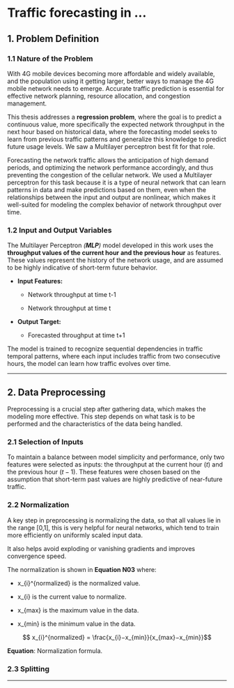 # Traffic forecasting in ...

## 1. Problem Definition

### 1.1 Nature of the Problem

With 4G mobile devices becoming more affordable and widely available, and the population using it getting larger, better ways to manage the 4G mobile network needs to emerge. Accurate traffic prediction is essential for effective network planning, resource allocation, and congestion management.

This thesis addresses a **regression problem**, where the goal is to predict a continuous value, more specifically the expected network throughput in the next hour based on historical data, where the forecasting model seeks to learn from previous traffic patterns and generalize this knowledge to predict future usage levels. We saw a Multilayer perceptron best fit for that role.

Forecasting the network traffic allows the anticipation of high demand periods, and optimizing the network performance accordingly, and thus preventing the congestion of the cellular network. We used a Multilayer perceptron for this task because it is a type of neural network that can learn patterns in data and make predictions based on them, even when the relationships between the input and output are nonlinear, which makes it well-suited for modeling the complex behavior of network throughput over time.

### 1.2 Input and Output Variables

The Multilayer Perceptron *(**MLP**)* model developed in this work uses the **throughput values of the current hour and the previous hour** as features. These values represent the history of the network usage, and are assumed to be highly indicative of short-term future behavior.

- **Input Features:**
  
  - Network throughput at time t-1
  
  - Network throughput at time t

- **Output Target:**
  
  - Forecasted throughput at time t+1

The model is trained to recognize sequential dependencies in traffic temporal patterns, where each input includes traffic from two consecutive hours, the model can learn how traffic evolves over time.

---

## 2. Data Preprocessing

Preprocessing is a crucial step after gathering data, which makes the modeling more effective. This step depends on what task is to be performed and the characteristics of the data being handled.

### 2.1 Selection of Inputs

To maintain a balance between  model simplicity and performance, only two features were selected as inputs: the throughput at the current hour $(t)$ and the previous hour $(t-1)$. These features were chosen based on the assumption that short-term past values are highly predictive of near-future traffic.

### 2.2 Normalization

A key step in preprocessing is normalizing the data, so that all values lie in the range [0,1], this is very helpful for neural networks, which tend to train more efficiently on uniformly scaled input data.

It also helps avoid exploding or vanishing gradients and improves convergence speed.

The normalization is shown in **Equation N03** where:

- x_{i}^{normalized}​ is the normalized value.

- x_{i} is the current value to normalize.

- x_{max} is the maximum value in the data.

- x_{min} is the minimum value in the data.

$$
x_{i}^{normalized}​ = \frac{​x_{i}​−x_{min}}{x_{max}​−x_{min}}​​
$$

**Equation**: Normalization formula.

### 2.3 Splitting

---
